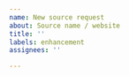 ```yaml
---
name: New source request
about: Source name / website
title: ''
labels: enhancement
assignees: ''

---
```



